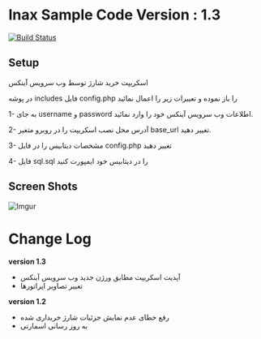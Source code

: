 # Inax Sample Code Version : 1.3

[![Build Status](https://inax.ir/includes/github.svg?branch=master)](https://inax.ir/?p=561)

## Setup 
اسکریپت خرید شارژ توسط وب سرویس آینکس

در پوشه includes فایل config.php را باز نموده و تعییرات زیر را اعمال نمائید

1- به جای username و password اطلاعات وب سرویس آینکس خود را وارد نمائید.

2- آدرس محل نصب اسکریپت را در روبرو متغیر base_url تغییر دهید.

3- مشخصات دیتابیس را در فایل config.php تغییر دهید

4- فایل sql.sql را در دیتابیس خود ایمپورت کنید

## Screen Shots

![Imgur](https://img.inax.ir/2021/03/inax_sample_script.png)

# Change Log
**version 1.3**
- آپدیت اسکریپت مطابق ورژن جدید وب سرویس آینکس
- تغییر تصاویر اپراتورها

**version 1.2**
- رفع خطای عدم نمایش جزئیات شارژ خریداری شده
- به روز رسانی اسمارتی